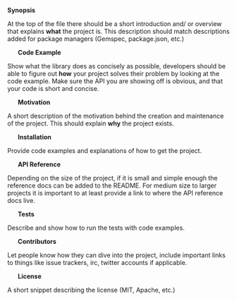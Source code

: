 <strong> Synopsis </strong>

At the top of the file there should be a short introduction and/ or overview that explains **what** the project is. This description should match descriptions added for package managers (Gemspec, package.json, etc.)

<strong><ol> Code Example </ol> </strong>

Show what the library does as concisely as possible, developers should be able to figure out **how** your project solves their problem by looking at the code example. Make sure the API you are showing off is obvious, and that your code is short and concise.

<strong><ol> Motivation </ol> </strong>

A short description of the motivation behind the creation and maintenance of the project. This should explain **why** the project exists.

<strong><ol> Installation </ol> </strong>

Provide code examples and explanations of how to get the project.

<strong><ol> API Reference </ol> </strong>

Depending on the size of the project, if it is small and simple enough the reference docs can be added to the README. For medium size to larger projects it is important to at least provide a link to where the API reference docs live.

<strong><ol> Tests </ol> </strong>

Describe and show how to run the tests with code examples.

<strong><ol> Contributors </ol> </strong>

Let people know how they can dive into the project, include important links to things like issue trackers, irc, twitter accounts if applicable.

<strong><ol> License </ol> </strong>

A short snippet describing the license (MIT, Apache, etc.)